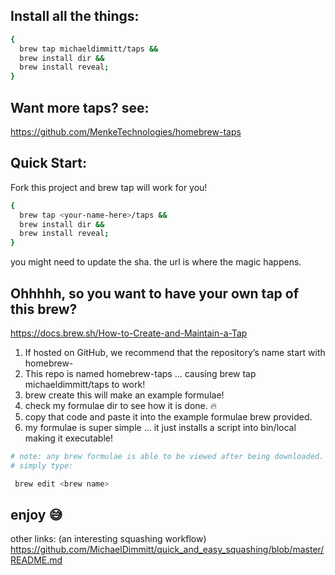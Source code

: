 ## Install all the things:
```bash
{
  brew tap michaeldimmitt/taps && 
  brew install dir && 
  brew install reveal;
}
```
## Want more taps? see:
https://github.com/MenkeTechnologies/homebrew-taps

## Quick Start:
Fork this project and brew tap will work for you!
```bash
{
  brew tap <your-name-here>/taps &&
  brew install dir &&
  brew install reveal;
}
```
you might need to update the sha.
the url is where the magic happens.

## Ohhhhh, so you want to have your own tap of this brew?
https://docs.brew.sh/How-to-Create-and-Maintain-a-Tap

1) If hosted on GitHub, we recommend that the repository’s name start with homebrew-
2) This repo is named homebrew-taps ... causing brew tap michaeldimmitt/taps to work!
3) brew create <name of your package> this will make an example formulae!
4) check my formulae dir to see how it is done. 🔥
5) copy that code and paste it into the example formulae brew provided.
6) my formulae is super simple ... it just installs a script into bin/local making it executable!
```bash
# note: any brew formulae is able to be viewed after being downloaded.
# simply type:

 brew edit <brew name>
```

## enjoy 😅
other links: (an interesting squashing workflow)
https://github.com/MichaelDimmitt/quick_and_easy_squashing/blob/master/README.md
